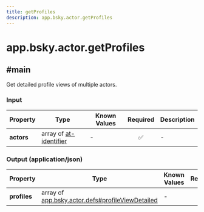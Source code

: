 ```yaml
---
title: getProfiles
description: app.bsky.actor.getProfiles
---
```


# app.bsky.actor.getProfiles

## #main

Get detailed profile views of multiple actors.

### Input

| Property | Type | Known Values | Required | Description |
| --- | --- | --- | :---: | --- |
| **actors** | array of [at-identifier](https://atproto.com/specs/lexicon#at-identifier) | - | ✅ | - |

### Output (application/json)

| Property | Type | Known Values | Required | Description |
| --- | --- | --- | :---: | --- |
| **profiles** | array of [app.bsky.actor.defs#profileViewDetailed](../../../../lexicons/app/bsky/actor/defs.md#profileviewdetailed) | - | ✅ | - |

